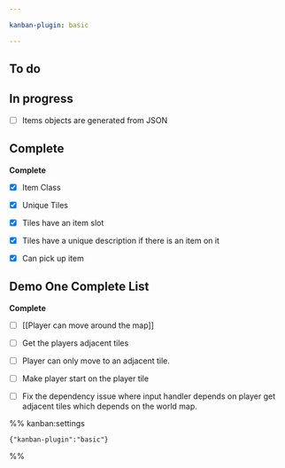 ```yaml
---

kanban-plugin: basic

---
```


## To do



## In progress

- [ ] Items objects are generated from JSON


## Complete

**Complete**
- [x] Item Class
- [x] Unique Tiles
- [x] Tiles have an item slot
- [x] Tiles have a unique description if there is an item on it
- [x] Can pick up item


## Demo One Complete List

**Complete**
- [ ] [[Player can move around the map]]
- [ ] Get the players adjacent tiles
- [ ] Player can only move to an adjacent tile.
- [ ] Make player start on the player tile
- [ ] Fix the dependency issue where input handler depends on player get adjacent tiles which depends on the world map.




%% kanban:settings
```
{"kanban-plugin":"basic"}
```
%%